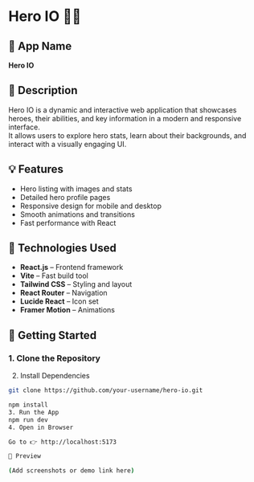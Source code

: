 # Hero IO 🦸‍♂️

## 📱 App Name
**Hero IO**

## 📝 Description
Hero IO is a dynamic and interactive web application that showcases heroes, their abilities, and key information in a modern and responsive interface.  
It allows users to explore hero stats, learn about their backgrounds, and interact with a visually engaging UI.

## 💡 Features
- Hero listing with images and stats  
- Detailed hero profile pages  
- Responsive design for mobile and desktop  
- Smooth animations and transitions  
- Fast performance with React  

## 🧰 Technologies Used
- **React.js** – Frontend framework  
- **Vite** – Fast build tool  
- **Tailwind CSS** – Styling and layout  
- **React Router** – Navigation  
- **Lucide React** – Icon set  
- **Framer Motion** – Animations  

## 🚀 Getting Started

### 1. Clone the Repository
2. Install Dependencies
```bash
git clone https://github.com/your-username/hero-io.git

npm install
3. Run the App
npm run dev
4. Open in Browser

Go to 👉 http://localhost:5173

📸 Preview

(Add screenshots or demo link here)

